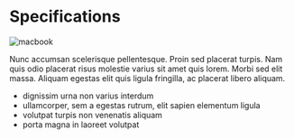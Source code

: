 Specifications
==============

<div class="row">
<div class="col-md-6">

![macbook](http://i.zdnet.com/blogs/macbook-pro-retina-display-ogrady.jpg)

</div>
<div class="col-md-6">

Nunc accumsan scelerisque pellentesque. Proin sed placerat turpis. Nam quis odio placerat risus molestie varius sit amet quis lorem. Morbi sed elit massa. Aliquam egestas elit quis ligula fringilla, ac placerat libero aliquam.

 - dignissim urna non varius interdum
 - ullamcorper, sem a egestas rutrum, elit sapien elementum ligula
 - volutpat turpis non venenatis aliquam
 - porta magna in laoreet volutpat

</div>
</div>
